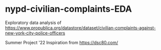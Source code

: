 # nypd-civilian-complaints-EDA
Exploratory data analysis of https://www.propublica.org/datastore/dataset/civilian-complaints-against-new-york-city-police-officers

Summer Project '22
Inspiration from https://dsc80.com/
